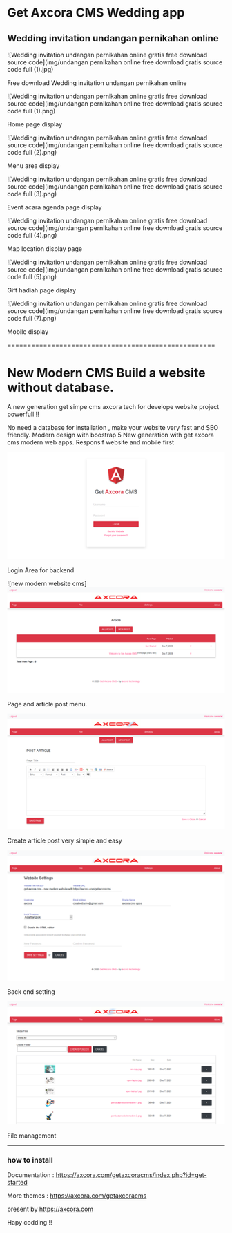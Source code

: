 # Get Axcora CMS Wedding app

## Wedding invitation undangan pernikahan online

![Wedding invitation undangan pernikahan online gratis free download source code](img/undangan pernikahan online free download gratis source code full (1).jpg)

Free download Wedding invitation undangan pernikahan online

![Wedding invitation undangan pernikahan online gratis free download source code](img/undangan pernikahan online free download gratis source code full (1).png)

Home page display

![Wedding invitation undangan pernikahan online gratis free download source code](img/undangan pernikahan online free download gratis source code full (2).png)

Menu area display

![Wedding invitation undangan pernikahan online gratis free download source code](img/undangan pernikahan online free download gratis source code full (3).png)

Event acara agenda page display

![Wedding invitation undangan pernikahan online gratis free download source code](img/undangan pernikahan online free download gratis source code full (4).png)

Map location display page

![Wedding invitation undangan pernikahan online gratis free download source code](img/undangan pernikahan online free download gratis source code full (5).png)

Gift hadiah page display

![Wedding invitation undangan pernikahan online gratis free download source code](img/undangan pernikahan online free download gratis source code full (7).png)

Mobile display
 
====================================================

# New Modern CMS Build a website without database.

A new generation get simpe cms axcora tech for develope website project powerfull !!

No need a database for installation , make your website very fast and SEO friendly.
Modern design with boostrap 5
New generation with get axcora cms modern web apps.
Responsif website and mobile first

![Wedding invitation undangan pernikahan online gratis free download source code](img/login.png)

Login Area for backend

![new modern website cms]![Wedding invitation undangan pernikahan online gratis free download source code](img/post.png)

Page and article post menu.

![Wedding invitation undangan pernikahan online gratis free download source code](img/article.png)

Create article post very simple and easy

![Wedding invitation undangan pernikahan online gratis free download source code](img/setting.png)

Back end setting

![Wedding invitation undangan pernikahan online gratis free download source code](img/file.png)

File management

 -----------------------------------------------------------------
### how to install

Documentation : https://axcora.com/getaxcoracms/index.php?id=get-started

More themes :
https://axcora.com/getaxcoracms

present by https://axcora.com

Hapy codding !!